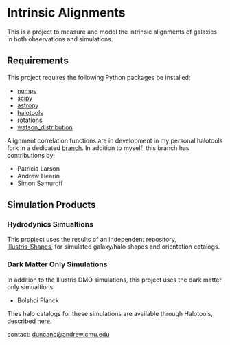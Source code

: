 # Intrinsic Alignments

This is a project to measure and model the intrinsic alignments of galaxies in both observations and simulations.


## Requirements

This project requires the following Python packages be installed:

* [numpy](http://www.numpy.org)
* [scipy](https://www.scipy.org)
* [astropy](http://www.astropy.org)
* [halotools](https://halotools.readthedocs.io/en/latest/)
* [rotations](https://github.com/duncandc/rotations)
* [watson_distribution](https://github.com/duncandc/watson_distribution)

Alignment correlation functions are in development in my personal halotools fork in a dedicated [branch](https://github.com/duncandc/halotools/tree/alignments_devel).  In addition to myself, this branch has contributions by:

* Patricia Larson
* Andrew Hearin
* Simon Samuroff


## Simulation Products


### Hydrodynics Simualtions

This propject uses the results of an independent repository, [Illustris_Shapes](https://github.com/duncandc/Illustris_Shapes), for simulated galaxy/halo shapes and orientation catalogs.

### Dark Matter Only Simulations

In addition to the Illustris DMO simulations, this project uses the dark matter only simualtions:

*  Bolshoi Planck

Thes halo catalogs for these simulations are available through Halotools, described [here](https://halotools.readthedocs.io/en/latest/quickstart_and_tutorials/quickstart_guides/working_with_halotools_provided_catalogs.html). 


contact: duncanc@andrew.cmu.edu




